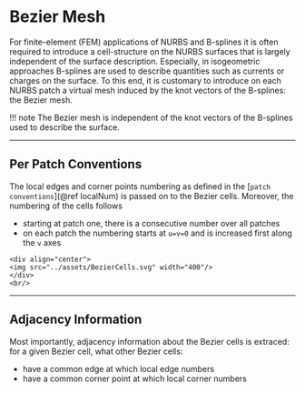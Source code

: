 
# Bezier Mesh

For finite-element (FEM) applications of NURBS and B-splines it is often required to introduce a cell-structure on the NURBS surfaces that is largely independent of the surface description.
Especially, in isogeometric approaches B-splines are used to describe quantities such as currents or charges on the surface.
To this end, it is customary to introduce on each NURBS patch a virtual mesh induced by the knot vectors of the B-splines: the Bezier mesh.

!!! note
    The Bezier mesh is independent of the knot vectors of the B-splines used to describe the surface.


---
## Per Patch Conventions

The local edges and corner points numbering as defined in the [`patch conventions`](@ref localNum) is passed on to the Bezier cells.
Moreover, the numbering of the cells follows
- starting at patch one, there is a consecutive number over all patches
- on each patch the numbering starts at ``u=v=0`` and is increased first along the ``v`` axes

```@raw html
<div align="center">
<img src="../assets/BezierCells.svg" width="400"/>
</div>
<br/>
```


---
## Adjacency Information

Most importantly, adjacency information about the Bezier cells is extraced: for a given Bezier cell, what other Bezier cells:
- have a common edge at which local edge numbers
- have a common corner point at which local corner numbers